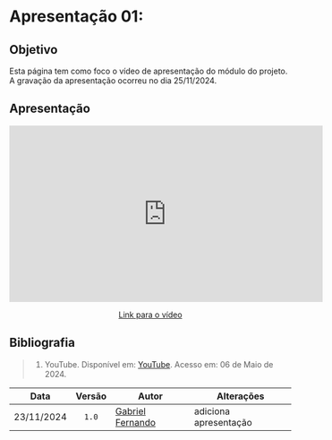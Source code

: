 # Apresentação 01:

## Objetivo
Esta página tem como foco o vídeo de apresentação do módulo do projeto. A gravação da apresentação ocorreu no dia 25/11/2024.

## Apresentação

<div style="text-align: center;">
    <iframe width="560" height="315" src="https://www.youtube.com/embed/CVQE20jiuog" title="YouTube video player" frameborder="0" allow="accelerometer; autoplay; clipboard-write; encrypted-media; gyroscope; picture-in-picture; web-share" referrerpolicy="strict-origin-when-cross-origin" allowfullscreen></iframe>
</div>

<p style="text-align: center">
    <a href="https://www.youtube.com/watch?v=CVQE20jiuog">Link para o vídeo</a>
</p>

## Bibliografia

> 1. YouTube. Disponível em: [YouTube](https://youtube.com/kU4T5trd2uM). Acesso em: 06 de Maio de 2024.

| Data | Versão | Autor | Alterações | 
| :--: | :----: | ----- | ---------- | 
|23/11/2024| `1.0`| [Gabriel Fernando](https://github.com/MMcLovin)| adiciona apresentação |


